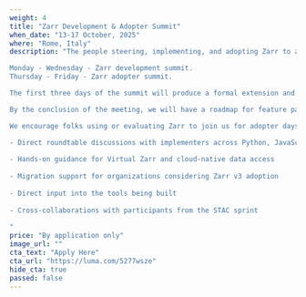 ```yaml
---
weight: 4
title: "Zarr Development & Adopter Summit"
when_date: "13-17 October, 2025"
where: "Rome, Italy"
description: "The people steering, implementing, and adopting Zarr to accelerate progress and shape the future of open science with multi-dimensional data are gathering together in Rome, Italy this fall.  

​Monday - Wednesday - Zarr development summit.  
Thursday - Friday - Zarr adopter summit. 

​The first three days of the summit will produce a formal extension and prototype for variable chunk grid support in Zarr, improvements and demonstrations of sharding, and the formalization of highly performant compression and other codecs for Zarr. We will support Zarr v3 adoption during the final two days of the summit, including an invitation to all STAC Sprint participants to join us on Friday October 17.  

​By the conclusion of the meeting, we will have a roadmap for feature parity across Zarr implementations, multiple new adopters of the Zarr V3 format, and a plan for subsequent outreach, including a webinar and blog post highlighting the products of the summit and the benefits of adopting Zarr for open science.  

We encourage folks using or evaluating Zarr to join us for adopter days on October 16-17. We anticipate an intimate gathering where you can benefit from:  

- Direct roundtable discussions with implementers across Python, JavaScript, C++, and Rust
  
- Hands-on guidance for Virtual Zarr and cloud-native data access
  
- Migration support for organizations considering Zarr v3 adoption
  
- Direct input into the tools being built
  
- Cross-collaborations with participants from the STAC sprint
  
"
price: "By application only"
image_url: ""
cta_text: "Apply Here"
cta_url: "https://luma.com/5277wsze"
hide_cta: true
passed: false
---
```



